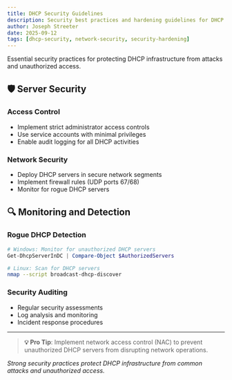```yaml
---
title: DHCP Security Guidelines
description: Security best practices and hardening guidelines for DHCP server deployments
author: Joseph Streeter
date: 2025-09-12
tags: [dhcp-security, network-security, security-hardening]
---
```


Essential security practices for protecting DHCP infrastructure from attacks and unauthorized access.

## 🛡️ Server Security

### Access Control

- Implement strict administrator access controls
- Use service accounts with minimal privileges
- Enable audit logging for all DHCP activities

### Network Security

- Deploy DHCP servers in secure network segments
- Implement firewall rules (UDP ports 67/68)
- Monitor for rogue DHCP servers

## 🔍 Monitoring and Detection

### Rogue DHCP Detection

```powershell
# Windows: Monitor for unauthorized DHCP servers
Get-DhcpServerInDC | Compare-Object $AuthorizedServers
```

```bash
# Linux: Scan for DHCP servers
nmap --script broadcast-dhcp-discover
```

### Security Auditing

- Regular security assessments
- Log analysis and monitoring
- Incident response procedures

---

> **💡 Pro Tip**: Implement network access control (NAC) to prevent unauthorized DHCP servers from disrupting network operations.

*Strong security practices protect DHCP infrastructure from common attacks and unauthorized access.*
